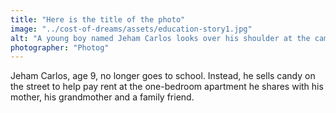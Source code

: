 ```yaml
---
title: "Here is the title of the photo"
image: "../cost-of-dreams/assets/education-story1.jpg"
alt: "A young boy named Jeham Carlos looks over his shoulder at the camera. He wears a red and navy striped futbol jersey."
photographer: "Photog"
---
```


Jeham Carlos, age 9, no longer goes to school. Instead, he sells candy on the street to help pay rent at the one-bedroom apartment he shares with his mother, his grandmother and a family friend.